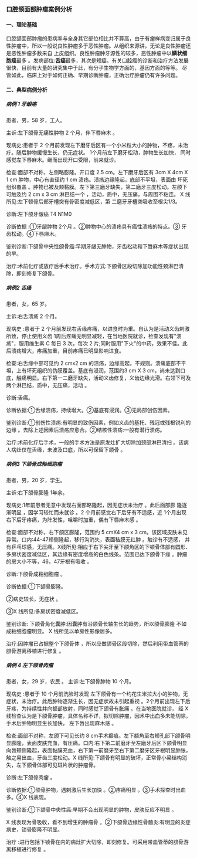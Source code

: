 ### 口腔颌面部肿瘤案例分析

#### 一、理论基础

口腔颌面部肿瘤的患病率与全身其它部位相比并不算高，由于有瘤样病变归属于良性肿瘤中，所以一般说良性肿瘤多于恶性肿瘤。从组织来源讲，无论是良性肿瘤还是恶性肿瘤多数来自 上皮组织。良性肿瘤肿牙源性的较多，恶性肿瘤中以**鳞状细胞癌**最多 。发病部位:**舌癌**最多，其次是颊癌。有关口腔癌的诊断和治疗方法发展很快，目前有大量的研究集中于此，有分子生物学方面的，基因方面的等等。 尽管如此，临床上对于如何正确、早期诊断肿瘤，正确治疗肿瘤仍有许多问题。

#### 二、典型病例分析

##### 病例 1 牙龈癌

患者，男，58 岁，工人。

主诉:左下颌骨无痛性肿物 2 个月，伴下唇麻木 。

现病史:患者于 2 个月前发现左下磨牙后区有一个小米粒大小的肿物，不疼，未治疗。随后肿物缓慢生长，仍无症状。 1个月前左下磨牙松动，肿物生长加快， 同时感觉左下唇麻木。继而出现开口受限，前来就诊。

检查:面部不对称，左侧略膨隆。开口度 2.5 cm。左下磨牙后区有 3cm X 4cm X 1 cm 肿物，中心有直径约 1 cm 溃疡。溃疡边缘隆起，底部不平坦，表面由 坏死组织覆盖 。肿物已被及颊黏膜。左下第三磨牙缺失，第二磨牙三度松动。左颌下可触及约 2 cm x 3 cm 淋巴结一个 ，活动，质中，无压痛，与周围不粘连。 X 线所见:左下顿骨后部牙槽突有骨密度减低区，第 二磨牙牙槽突吸收至根尖1/3。

诊断:左下颌牙龈癌 T4 N1M0

诊断依据 :①牙龈肿物 2个月 。②肿物中心的溃疡具有癌性溃疡的特点。③ 牙齿松动。④下唇麻木。

鉴别诊断:下颌骨中央性颌骨癌:早期牙龈无肿物，牙齿松动和下唇麻木等症状出现的早。

治疗:术前化疗或放疗后手术治疗。手术方式:下颌骨区段切除加功能性颈淋巴清除，即刻修复下颌骨。

##### 病例2 舌癌

患者，女，65 岁。

主诉:右舌溃疡 2 个月。

现病史 :患者于 2 个月前发现右舌缘疼痛，以进食时为重。自认为是活动义齿剌激所致，停止使用义齿 1周后疼痛无明显减轻，在当地医院就诊，检查发现有\"溃疡\"，服用维生素 C 每日 3 次，每次 2 片;同时服用\"下火\"的中药，效果不佳。此后溃疡增大，疼痛加重，目前疼痛已明显影响进食。

检查:右舌缘中部可见约 2 cmx2 cm 的溃疡，边缘高起，不规则。溃痛底部不平坦，上有坏死组织的伪膜覆盖。基底有浸润，范围约3 cm X 3 cm，尚未达到口底，触痛明显。右下第一二磨牙缺失，活动义齿修复，义齿边缘光滑。右领下可及两个淋巴结，质中，无压痛，活动 。

诊断:舌癌。

诊断依据:①舌缘溃疡，持续增大。②基底有浸润。③无局部创伤因素。

鉴别诊断:①创伤性溃疡:有明显的致伤因素，例如义齿的基托、残冠或残根锐利的边缘 。去除上述因素后溃疡应愈合。②结核性溃疡:一般有潜行溃疡。

治疗:术前化疗后手术，一般的手术方法是原发灶扩大切除加颈部淋巴清扫 。该病人病灶仅在舌缘，未波及口底，所以可保留下颌骨 。

##### 病例3 下颌骨成釉细胞瘤

患者，男，20 岁，学生。

主诉:右下颌骨膨隆 1年余。

现病史:1年前患者无意中发现右面部略隆起，因无症状未治疗 。此后面部膨 隆逐渐明显 ，因学习较忙而未就诊 。2 个月前感觉右下后牙有不适感，近 1个月出现右下后牙疼痛，为阵发性，咀嚼时加重，偶有下唇麻木感 。

检查:面部不对称，右下颌区膨隆，范围约 5 cmX4 cm x 3 cm。该区域皮肤未见异常。口内:44-47颊侧隆起，移行沟消失，表面秸膜无红肿 。触诊有不适感， 并有乒乓球感，无压痛。X线所见:相应于右下尖牙至下颌角区的下顿骨体部有圆形、多房状密度减低区，其边缘有密度增高的白色线条。范围已达下颌骨下缘 。肿瘤的房大小不等，46，47牙根有吸收 。

诊断:下颌骨成釉细胞瘤 。

诊断依据:①下颌骨膨隆。

②病史较长，无症状 。

③X 线所见:多房状密度减低区。

鉴别诊断: 下颌骨角化囊肿:因囊肿有沿颌骨长轴生长的趋势，所以颌骨膨隆 不如成釉细胞瘤明显。 X 线所见以单房性影像居多。

治疗:因肿瘤已占据整个下颌骨体 ，所以应做颌骨区段切除，然后利用带血管蒂的腓骨游离移植进行修复 。

##### 病例 4 左下颌骨肉瘤

患者，女，29 岁，农民 。 主诉:左下颌骨肿物 10 个月。

现病史 :患者于 10 个月前洗脸时发现 左下颌骨有一个约花生米拉大小的肿物，无症状，未治疗。此后肿物逐渐生长，因无症状故未引起重视 。2个月前出现左下后牙疼，为持续性并向额部放射，同时感觉下颌骨有胀痛 。在当地医院就诊， 经 X 线检查认为是下颌骨肿瘤，具体名称不详，拟切除肿瘤，因术中出血多未能切除。手术后肿物明显生长加快， 左下唇出现麻木感 。

检查:面部不对称，左颌下可见长约 8 cm手术癫痕。左下额角至右颊孔部下颌骨明显膨隆，表面皮肤充血，有压痛。口内:右下第二前磨牙至左磨牙后区下颌骨明显向唇颊侧隆起，表面黏膜充血，右下第一前磨牙至右下第二磨牙区牙根明显肿胀，触之易出血，牙齿三度松动。X 线所见:下颌骨有明显的破坏，正常骨小梁结构消失，左下颌骨体部可见斑片状的肿瘤骨。

诊断:左下颌骨肉瘤 。

诊断依据:①颌骨肿物，遇剌激后生长加快 。②疼痛明显 。③手术探查时出血多。④X 线表现。

鉴别诊断:①下颌骨中央性癌:早期不会出现明显的肿物，皮肤反应不明显 。

X 线表现为骨吸收，看不到增生的肿瘤骨 。②下颌骨边缘性骨髓炎:有明显的炎症 病史，锁骨膨隆不明显。

治疗 :进行包括下锁骨在内的病灶扩大切除，即刻修复。可采用带血管蒂的腓骨游离移植进行修复 。
